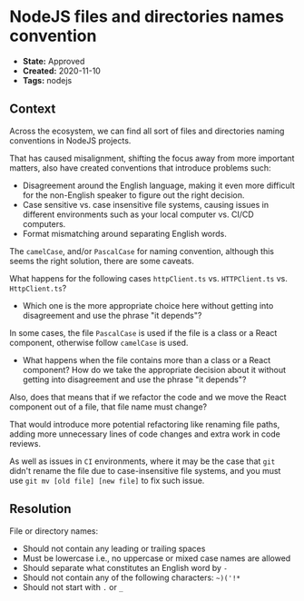 # NodeJS files and directories names convention

* **State:** Approved
* **Created:** 2020-11-10
* **Tags:** nodejs

## Context

Across the ecosystem, we can find all sort of files and directories naming
conventions in NodeJS projects.

That has caused misalignment, shifting the focus away from more important
matters, also have created conventions that introduce problems such:

* Disagreement around the English language, making it even more difficult for the
  non-English speaker to figure out the right decision.
* Case sensitive vs. case insensitive file systems, causing issues in different
  environments such as your local computer vs. CI/CD computers.
* Format mismatching around separating English words.

The `camelCase`, and/or `PascalCase` for naming convention, although this seems
the right solution, there are some caveats.

What happens for the following cases `httpClient.ts` vs. `HTTPClient.ts` vs.
`HttpClient.ts`?

* Which one is the more appropriate choice here without getting into
  disagreement and use the phrase "it depends"?

In some cases, the file `PascalCase` is used if the file is a class or
a React component, otherwise follow `camelCase` is used.

* What happens when the file contains more than a class or a React component? How
  do we take the appropriate decision about it without getting into
  disagreement and use the phrase "it depends"?

Also, does that means that if we refactor the code and we move the React
component out of a file, that file name must change?

That would introduce more potential refactoring like renaming file paths,
adding more unnecessary lines of code changes and extra work in code reviews.

As well as issues in `CI` environments, where it may be the case that `git`
didn't rename the file due to case-insensitive file systems, and you must use
`git mv [old file] [new file]` to fix such issue.

## Resolution

File or directory names:

* Should not contain any leading or trailing spaces
* Must be lowercase i.e., no uppercase or mixed case names are allowed
* Should separate what constitutes an English word by `-`
* Should not contain any of the following characters: `~)('!*`
* Should not start with `.` or `_`
